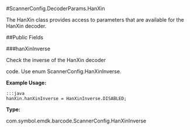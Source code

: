 #ScannerConfig.DecoderParams.HanXin

The HanXin class provides access to parameters that are available for
 the HanXin decoder.

##Public Fields

###hanXinInverse

Check the inverse of the HanXin decoder

 code. Use enum  ScannerConfig.HanXinInverse.

 

**Example Usage:**
	
	:::java	
	hanXin.hanXinInverse = HanXinInverse.DISABLED;


**Type:**

com.symbol.emdk.barcode.ScannerConfig.HanXinInverse

